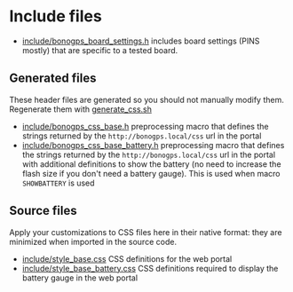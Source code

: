 
# Include files

- [include/bonogps_board_settings.h](bonogps_board_settings.h) includes board settings (PINS mostly) that are specific to a tested board.

## Generated files

These header files are generated so you should not manually modify them. Regenerate them with [generate_css.sh](../generate_css.sh)

- [include/bonogps_css_base.h](bonogps_css_base.h) preprocessing macro that defines the strings returned by the `http://bonogps.local/css` url in the portal
- [include/bonogps_css_base_battery.h](bonogps_css_base_battery.h) preprocessing macro that defines the strings returned by the `http://bonogps.local/css` url in the portal with additional definitions to show the battery (no need to increase the flash size if you don't need a battery gauge). This is used when macro `SHOWBATTERY` is used

## Source files

Apply your customizations to CSS files here in their native format: they are minimized when imported in the source code.

- [include/style_base.css](style_base.css) CSS definitions for the web portal
- [include/style_base_battery.css](style_base_battery.css) CSS definitions required to display the battery gauge in the web portal
